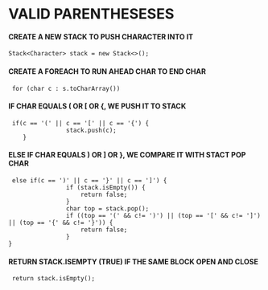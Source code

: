 # VALID PARENTHESESES


#### CREATE A NEW STACK TO PUSH CHARACTER INTO IT
```
Stack<Character> stack = new Stack<>();
```
#### CREATE A FOREACH TO RUN AHEAD CHAR TO END CHAR

```
 for (char c : s.toCharArray())
```

#### IF CHAR EQUALS ( OR [ OR {, WE PUSH IT TO STACK

```
 if(c == '(' || c == '[' || c == '{') {
                stack.push(c);
    }
```

#### ELSE IF CHAR EQUALS ) OR ] OR }, WE COMPARE IT WITH STACT POP CHAR
```
 else if(c == ')' || c == '}' || c == ']') {
                if (stack.isEmpty()) {
                    return false;
                }
                char top = stack.pop();
                if ((top == '(' && c!= ')') || (top == '[' && c!= ']') || (top == '{' && c!= '}')) {
                    return false;
                }
}
```

#### RETURN STACK.ISEMPTY (TRUE) IF THE SAME BLOCK OPEN AND CLOSE 
```
 return stack.isEmpty();
```